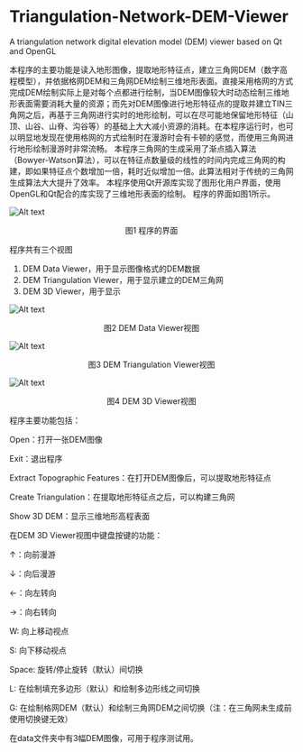 # Triangulation-Network-DEM-Viewer
A triangulation network digital elevation model (DEM) viewer based on Qt and OpenGL

本程序的主要功能是读入地形图像，提取地形特征点，建立三角网DEM（数字高程模型），并依据格网DEM和三角网DEM绘制三维地形表面。直接采用格网的方式完成DEM绘制实际上是对每个点都进行绘制，当DEM图像较大时动态绘制三维地形表面需要消耗大量的资源；而先对DEM图像进行地形特征点的提取并建立TIN三角网之后，再基于三角网进行实时的地形绘制，可以在尽可能地保留地形特征（山顶、山谷、山脊、沟谷等）的基础上大大减小资源的消耗。在本程序运行时，也可以明显地发现在使用格网的方式绘制时在漫游时会有卡顿的感觉，而使用三角网进行地形绘制漫游时非常流畅。
本程序三角网的生成采用了渐点插入算法（Bowyer-Watson算法），可以在特征点数量级的线性的时间内完成三角网的构建，即如果特征点个数增加一倍，耗时近似增加一倍。此算法相对于传统的三角网生成算法大大提升了效率。
本程序使用Qt开源库实现了图形化用户界面，使用OpenGL和Qt配合的库实现了三维地形表面的绘制。
程序的界面如图1所示。

![Alt text](https://raw.githubusercontent.com/zhengyuan-liu/Triangulation-Network-DEM-Viewer/master/demo/1.png)

<p align = "center">图1 程序的界面</p>

程序共有三个视图
1.	DEM Data Viewer，用于显示图像格式的DEM数据
2.	DEM Triangulation Viewer，用于显示建立的DEM三角网
3.	DEM 3D Viewer，用于显示

![Alt text](https://raw.githubusercontent.com/zhengyuan-liu/Triangulation-Network-DEM-Viewer/master/demo/2.png)

<p align = "center">图2 DEM Data Viewer视图</p>

![Alt text](https://raw.githubusercontent.com/zhengyuan-liu/Triangulation-Network-DEM-Viewer/master/demo/3.png)

<p align = "center">图3 DEM Triangulation Viewer视图</p>

![Alt text](https://raw.githubusercontent.com/zhengyuan-liu/Triangulation-Network-DEM-Viewer/master/demo/4.png)

<p align = "center">图4 DEM 3D Viewer视图</p>

程序主要功能包括：

Open：打开一张DEM图像

Exit：退出程序

Extract Topographic Features：在打开DEM图像后，可以提取地形特征点

Create Triangulation：在提取地形特征点之后，可以构建三角网

Show 3D DEM：显示三维地形高程表面

在DEM 3D Viewer视图中键盘按键的功能：

↑：向前漫游

↓：向后漫游

←：向左转向

→：向右转向

W: 向上移动视点

S: 向下移动视点

Space: 旋转/停止旋转（默认）间切换

L: 在绘制填充多边形（默认）和绘制多边形线之间切换

G: 在绘制格网DEM（默认）和绘制三角网DEM之间切换（注：在三角网未生成前使用切换键无效）

在data文件夹中有3幅DEM图像，可用于程序测试用。

